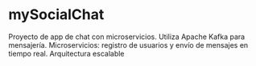 # mySocialChat
Proyecto de app de chat con microservicios. Utiliza Apache Kafka para mensajería. Microservicios: registro de usuarios y envío de mensajes en tiempo real. Arquitectura escalable 
